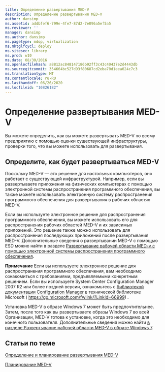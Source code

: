 ```yaml
---
title: Определение развертывания MED-V
description: Определение развертывания MED-V
author: dansimp
ms.assetid: addbfef6-799e-4fe7-87d2-7e096a5ef5a5
ms.reviewer: ''
manager: dansimp
ms.author: dansimp
ms.pagetype: mdop, virtualization
ms.mktglfcycl: deploy
ms.sitesec: library
ms.prod: w10
ms.date: 08/30/2016
ms.openlocfilehash: a8812ac848147186b92ff3c43c40437e2d4443db
ms.sourcegitcommit: 354664bc527d93f80687cd2eba70d1eea024c7c3
ms.translationtype: MT
ms.contentlocale: ru-RU
ms.lasthandoff: 06/26/2020
ms.locfileid: "10826182"
---
```

# Определение развертывания MED-V


Вы можете определить, как вы можете развертывать MED-V по всему предприятию с помощью оценки существующей инфраструктуры, проверки того, что вы можете использовать для развертывания.

## Определите, как будет развертываться MED-V


Поскольку MED-V — это решение для настольных компьютеров, оно работает с существующей инфраструктурой. Например, если вы развертываете приложения на физических компьютерах с помощью электронной системы распространения программного обеспечения, вы также можете использовать электронную систему распространения программного обеспечения для развертывания в рабочих областях MED-V.

Если вы используете электронное решение для распространения программного обеспечения, вы можете использовать его для распространения рабочих областей MED-V и их зависимых приложений. Это решение также можно использовать для распространения последующих приложений после развертывания MED-V. Дополнительные сведения о развертывании MED-V с помощью ESD можно найти в разделе [Развертывание рабочей области MED-v с помощью электронной системы распространения программного обеспечения](how-to-deploy-a-med-v-workspace-through-an-electronic-software-distribution-system.md).

**Примечание**  Если вы используете электронное решение для распространения программного обеспечения, вам необходимо ознакомиться с требованиями, предъявляемыми конкретным решением. Если вы используете System Center Configuration Manager 2007 R2 или более поздней версии, ознакомьтесь с [библиотекой документации Configuration Manager](https://go.microsoft.com/fwlink/?LinkId=66999) в технической библиотеке Microsoft ( https://go.microsoft.com/fwlink/?LinkId=66999) .

 

Установка MED-V в образе Windows 7 может быть предпочтительнее. Затем, после того как вы развертываете образы Windows 7 во всей Организации, MED-V готова к установке, когда это необходимо для конечного пользователя. Дополнительные сведения можно найти [в разделе Развертывание рабочей области MED-V в образе Windows 7](how-to-deploy-a-med-v-workspace-in-a-windows-7-image.md).

## Статьи по теме


[Определение и планирование развертывания MED-V](define-and-plan-your-med-v-deployment.md)

[Планирование MED-V](planning-for-med-v.md)

 

 





